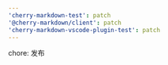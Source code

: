 ```yaml
---
'cherry-markdown-test': patch
'@cherry-markdown/client': patch
'cherry-markdown-vscode-plugin-test': patch
---
```


chore: 发布
